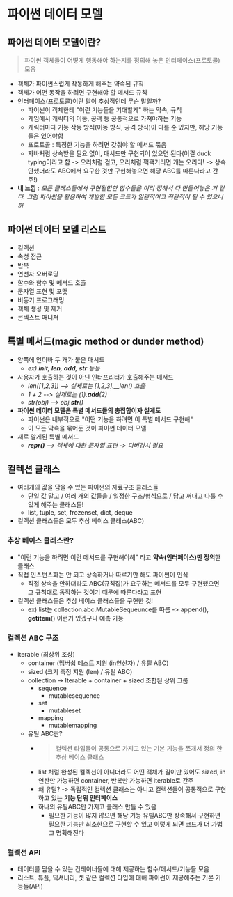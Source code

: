 # 파이썬 데이터 모델

## 파이썬 데이터 모델이란?

> 파이썬 객체들이 어떻게 행동해야 하는지를 정의해 놓은 인터페이스(프로토콜) 모음
- 객체가 파이썬스럽게 작동하게 해주는 약속된 규칙
- 객체가 어떤 동작을 하려면 구현해야 할 메서드 규칙
- 인터페이스(프로토콜)이란 말이 추상적인데 무슨 말일까?
  - 파이썬이 객체한테 "이런 기능들을 기대할게" 하는 약속, 규칙
  - 게임에서 캐릭터의 이동, 공격 등 공통적으로 가져야하는 기능
  - 캐릭터마다 기능 작동 방식(이동 방식, 공격 방식)이 다를 순 있지만, 해당 기능들은 있어야함
  - 프로토콜 : 특정한 기능을 하려면 갖춰야 할 메서드 묶음
  - 자바처럼 상속받을 필요 없이, 매서드만 구현되어 있으면 된다(이걸 duck typing이라고 함 -> 오리처럼 걷고, 오리처럼 꽥꽥거리면 걔는 오리다! -> 상속 안했더라도 ABC에서 요구한 것만 구현해놓으면 해당 ABC를 따른다라고 간주!)
- **내 느낌** : *모든 클래스들에서 구현될만한 함수들을 미리 정해서 다 만들어놓은 거 같다. 그럼 파이썬을 활용하여 개발한 모든 코드가 일관적이고 직관적이 될 수 있으니까*
## 파이썬 데이터 모델 리스트
- 컬렉션
- 속성 접근
- 반복
- 연선자 오버로딩
- 함수와 함수 및 메서드 호출
- 문자열 표현 및 포맷
- 비동기 프로그래밍
- 객체 생성 및 제거
- 콘텍스트 매니저

## 특별 메서드(magic method or dunder method)
- 양쪽에 언더바 두 개가 붙은 매서드
  - *ex) __init__, __len__, __add__, __str__ 등등*
- 사용자가 호출하는 것이 아닌 인터프리터가 호출해주는 매서드
  - *len([1,2,3]) --> 실제로는 [1,2,3].__len() 호출*
  - *1 + 2 --> 실제로는 (1).__add__(2)*
  - *str(obj) --> obj.__str__()*
- **파이썬 데이터 모델은 특별 메서드들의 총집합이자 설계도**
  - 파이썬은 내부적으로 "어떤 기능을 하려면 이 특별 메서드 구현해"
  - 이 모든 약속을 묶어둔 것이 파이썬 데이터 모델
- 새로 알게된 특별 메서드
  - *__repr()__ --> 객체에 대한 문자열 표현 -> 디버깅시 필요*

## 컬렉션 클래스
- 여러개의 값을 담을 수 있는 파이썬의 자료구조 클래스들
  - 단일 값 말고 / 여러 개의 값들을 / 일정한 구조/형식으로 / 담고 꺼내고 다룰 수있게 해주는 클래스들!
  - list, tuple, set, frozenset, dict, deque
 - 컬렉션 클래스들은 모두 추상 베이스 클래스(ABC)
### 추상 베이스 클래스란?
- "이런 기능을 하려면 이런 메서드를 구현해야해" 라고 **약속(인터페이스)만 정의**한 클래스
- 직접 인스턴스화는 안 되고 상속하거나 따르기만 해도 파이썬이 인식
  - 직접 상속을 안하더라도 ABC(규칙집)가 요구하는 메서드를 모두 구현했으면 그 규칙대로 동작하는 것이기 때문에 따른다라고 표현
- 컬렉션 클래스들은 추상 베이스 클래스들을 구현한 것!
  - ex) list는 collection.abc.MutableSequeunce를 따름 -> append(), __getitem__() 이런거 있겠구나 예측 가능
### 컬렉션 ABC 구조
- iterable (최상위 조상)
  - container (멤버쉽 테스트 지원 (in연산자) / 유틸 ABC)
  - sized (크기 측정 지원 (len) / 유틸 ABC)
  - collection -> Iterable + container + sized 조합된 상위 그룹
    - sequence
      - mutablesequence
    - set
      - mutableset
    - mapping
      - mutablemapping
  - 유틸 ABC란?
    - >컬렉션 타입들이 공통으로 가지고 있는 기본 기능을 쪼개서 정의 한 추상 베이스 클래스
    - list 처럼 완성된 컬렉션이 아니더라도 어떤 객체가 길이만 있어도 sized, in 연산만 가능하면 container, 반복만 가능하면 iterable로 간주
    - 왜 유틸? -> 독립적인 컬렉션 클래스는 아니고 컬렉션들이 공통적으로 구현하고 있는 **기능 단위 인터페이스**
    - 하나의 유틸ABC만 가지고 클래스 만들 수 있음
      - 필요한 기능이 많지 않으면 해당 기능 유틸ABC만 상속해서 구현하면 필요한 기능만 최소한으로 구현할 수 있고 이렇게 되면 코드가 더 가볍고 명확해진다

### 컬렉션 API
 - 데이터를 담을 수 있는 컨테이너들에 대해 제공하는 함수/메서드/기능들 모음
 - 리스트, 튜플, 딕셔너리, 셋 같은 컬렉션 타입에 대해 파이썬이 제공해주는 기본 기능들(API)